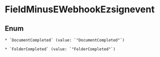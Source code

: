 
# FieldMinusEWebhookEzsignevent

## Enum


    * `DocumentCompleted` (value: `"DocumentCompleted"`)

    * `FolderCompleted` (value: `"FolderCompleted"`)



